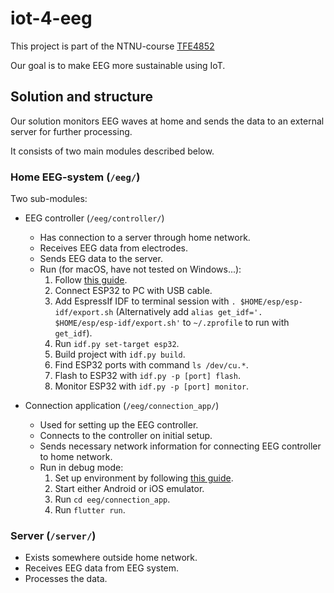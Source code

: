 # iot-4-eeg

This project is part of the NTNU-course [TFE4852](https://www.ntnu.no/eit/tfe4852-barekraftig-iot)

Our goal is to make EEG more sustainable using IoT.

## Solution and structure

Our solution monitors EEG waves at home and sends the data to an external server for further processing. 

It consists of two main modules described below.

### Home EEG-system (`/eeg/`)
Two sub-modules:
- EEG controller (`/eeg/controller/`)
  - Has connection to a server through home network.
  - Receives EEG data from electrodes. 
  - Sends EEG data to the server.
  - Run (for macOS, have not tested on Windows...):
    1. Follow [this guide](https://docs.espressif.com/projects/esp-idf/en/latest/esp32/get-started/index.html).
    2. Connect ESP32 to PC with USB cable.
    3. Add EspressIf IDF to terminal session with `. $HOME/esp/esp-idf/export.sh` (Alternatively add `alias get_idf='. $HOME/esp/esp-idf/export.sh'` to `~/.zprofile` to run with `get_idf`).
    4. Run `idf.py set-target esp32`.
    5. Build project with `idf.py build`.
    6. Find ESP32 ports with command `ls /dev/cu.*`.
    7. Flash to ESP32 with `idf.py -p [port] flash`.
    8. Monitor ESP32 with `idf.py -p [port] monitor`.

- Connection application (`/eeg/connection_app/`)
  - Used for setting up the EEG controller.
  - Connects to the controller on initial setup.
  - Sends necessary network information for connecting EEG controller to home network.
  - Run in debug mode:
    1. Set up environment by following [this guide](https://docs.flutter.dev/get-started/install).
    2. Start either Android or iOS emulator.
    3. Run `cd eeg/connection_app`.
    4. Run `flutter run`.

### Server (`/server/`)
- Exists somewhere outside home network.
- Receives EEG data from EEG system.
- Processes the data.
